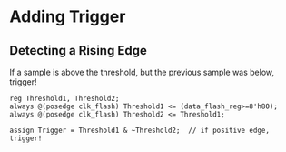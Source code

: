 # Adding Trigger

## Detecting a Rising Edge
If a sample is above the threshold, but the previous sample was below, trigger!
```
reg Threshold1, Threshold2;
always @(posedge clk_flash) Threshold1 <= (data_flash_reg>=8'h80);
always @(posedge clk_flash) Threshold2 <= Threshold1;

assign Trigger = Threshold1 & ~Threshold2;  // if positive edge, trigger!
```
